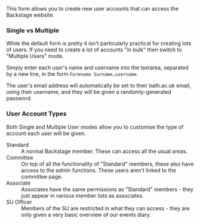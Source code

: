 This form allows you to create new user accounts that can access the Backstage website.

### Single vs Multiple

While the default form is pretty it isn't particularly practical for creating lots of users. If you need to create a lot of accounts "in bulk" then switch to "Multiple Users" mode.

Simply enter each user's name and username into the textarea, separated by a new line, in the form `Forename Surname,username`.

The user's email address will automatically be set to their bath.ac.uk email, using their username, and they will be given a randomly-generated password.

### User Account Types

Both Single and Multiple User modes allow you to customise the type of account each user will be given.

<dl>
    <dt>Standard</dt>
    <dd>A normal Backstage member. These can access all the usual areas.</dd>
    <dt>Committee</dt>
    <dd>On top of all the functionality of "Standard" members, these also have access to the admin functions. These users aren't linked to the committee page.
    </dd>
    <dt>Associate</dt>
    <dd>Associates have the same permissions as "Standard" members - they just appear in various member lists as associates.</dd>
    <dt>SU Officer</dt>
    <dd>Members of the SU are restricted in what they can access - they are only given a very basic overview of our events diary.</dd>
</dl>

